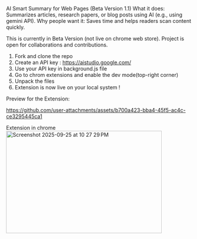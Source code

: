 AI Smart Summary for Web Pages (Beta Version 1.1) 
What it does: Summarizes articles, research papers, or blog posts using AI (e.g., using gemini API). Why people want it: Saves time and helps readers scan content quickly. 

This is currently in Beta Version (not live on chrome web store). 
Project is open for collaborations and contributions.

1. Fork and clone the repo
2. Create an API key : https://aistudio.google.com/
3. Use your API key in background.js file
4. Go to chrom extensions and enable the dev mode(top-right corner)
5. Unpack the files 
6. Extension is now live on your local system !

Preview for the Extension:

https://github.com/user-attachments/assets/b700a423-bba4-45f5-ac4c-ce3295445ca1


Extension in chrome
<img width="423" height="279" alt="Screenshot 2025-09-25 at 10 27 29 PM" src="https://github.com/user-attachments/assets/3d79c10c-7ac6-4291-b52d-9129bc0fa7f8" />
